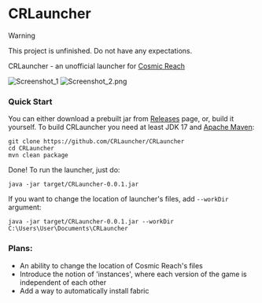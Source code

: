 # CRLauncher

> [!WARNING]  
> This project is unfinished. Do not have any expectations.

CRLauncher - an unofficial launcher for [Cosmic Reach](https://finalforeach.itch.io/cosmic-reach)

![Screenshot_1](Screenshot_1.png) ![Screenshot_2.png](Screenshot_2.png)

### Quick Start

You can either download a prebuilt jar from [Releases](https://github.com/CRLauncher/CRLauncher/releases) page, or, build it yourself. To build CRLauncher you need at least JDK 17 and
[Apache Maven](https://maven.apache.org/):
```shell
git clone https://github.com/CRLauncher/CRLauncher
cd CRLauncher
mvn clean package
```

Done! To run the launcher, just do:
```shell
java -jar target/CRLauncher-0.0.1.jar
```

If you want to change the location of launcher's files, add `--workDir` argument:
```shell
java -jar target/CRLauncher-0.0.1.jar --workDir C:\Users\User\Documents\CRLauncher
```


### Plans:
 - An ability to change the location of Cosmic Reach's files
 - Introduce the notion of 'instances', where each version of the game is independent of each other
 - Add a way to automatically install fabric